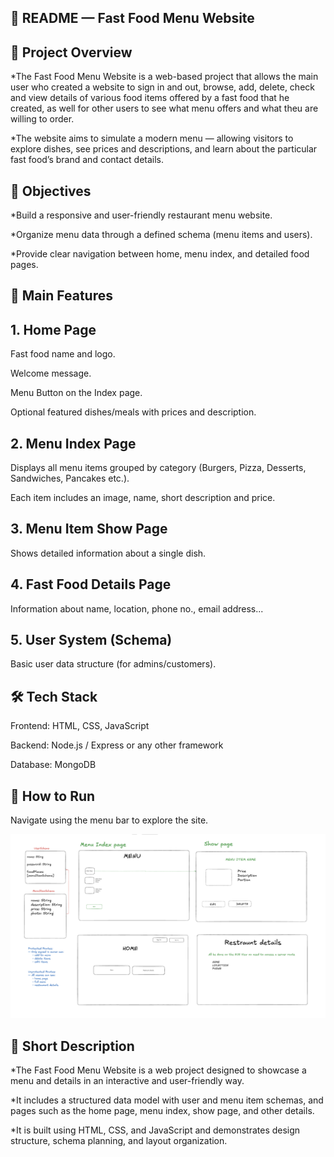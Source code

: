 ## 🧾 README — Fast Food Menu Website


## 🍔 Project Overview

*The Fast Food Menu Website is a web-based project that allows  the main user who created a website to sign in and out, browse, add, delete, check and view details of various food items offered by a fast food that he created, as well for other users to see what menu offers and what theu are willing to order.

*The website aims to simulate a modern menu — allowing visitors to explore dishes, see prices and descriptions, and learn about the particular fast food’s brand and contact details.

## 🎯 Objectives

*Build a responsive and user-friendly restaurant menu website.

*Organize menu data through a defined schema (menu items and users).

*Provide clear navigation between home, menu index, and detailed food pages.



## 🧩 Main Features

## 1. Home Page

Fast food name and logo.

Welcome message.

Menu Button on the  Index page.

Optional featured dishes/meals with prices and description.

## 2. Menu Index Page

Displays all menu items grouped by category (Burgers, Pizza, Desserts, Sandwiches, Pancakes etc.).

Each item includes an image, name, short description and price.


## 3. Menu Item Show Page

Shows detailed information about a single dish.


## 4. Fast Food Details Page

Information about name, location, phone no., email address...

## 5. User System (Schema)

Basic user data structure (for admins/customers).

## 🛠️ Tech Stack

Frontend: HTML, CSS, JavaScript

Backend: Node.js / Express or any other framework

Database: MongoDB

## 🚀 How to Run

Navigate using the menu bar to explore the site.


<img src="./images/erd and wireframe.png">



## 📝 Short Description

*The Fast Food Menu Website is a web project designed to showcase a  menu and details in an interactive and user-friendly way.

*It includes a structured data model with user and menu item schemas, and pages such as the home page, menu index, show page, and other details.


*It is built using HTML, CSS, and JavaScript and  demonstrates design structure, schema planning, and layout organization.

